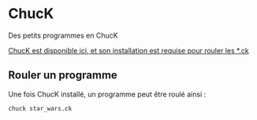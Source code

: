 # ChucK
Des petits programmes en ChucK 

[ChucK est disponible ici, et son installation est requise pour rouler les *.ck](http://chuck.cs.princeton.edu/doc/)

## Rouler un programme

Une fois ChucK installé, un programme peut être roulé ainsi : 
```bash
chuck star_wars.ck
```